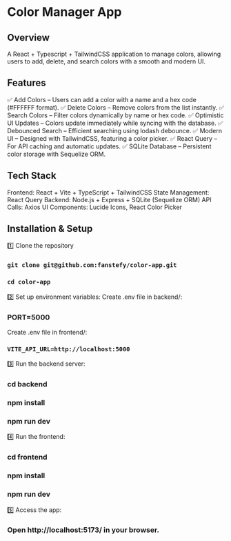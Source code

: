 # Color Manager App

## Overview
A React + Typescript + TailwindCSS application to manage colors, allowing users to add, delete, and search colors with a smooth and modern UI.

## Features
✅ Add Colors – Users can add a color with a name and a hex code (#FFFFFF format).
✅ Delete Colors – Remove colors from the list instantly.
✅ Search Colors – Filter colors dynamically by name or hex code.
✅ Optimistic UI Updates – Colors update immediately while syncing with the database.
✅ Debounced Search – Efficient searching using lodash debounce.
✅ Modern UI – Designed with TailwindCSS, featuring a color picker.
✅ React Query – For API caching and automatic updates.
✅ SQLite Database – Persistent color storage with Sequelize ORM.

## Tech Stack
Frontend: React + Vite + TypeScript + TailwindCSS
State Management: React Query
Backend: Node.js + Express + SQLite (Sequelize ORM)
API Calls: Axios
UI Components: Lucide Icons, React Color Picker

## Installation & Setup
1️⃣ Clone the repository
### `git clone git@github.com:fanstefy/color-app.git`
### `cd color-app`

2️⃣ Set up environment variables:
Create .env file in backend/:
### PORT=5000
Create .env file in frontend/:
### `VITE_API_URL=http://localhost:5000`

3️⃣ Run the backend server:
### cd backend
### npm install
### npm run dev

4️⃣ Run the frontend:
### cd frontend
### npm install
### npm run dev

5️⃣ Access the app:
### Open http://localhost:5173/ in your browser.

 
